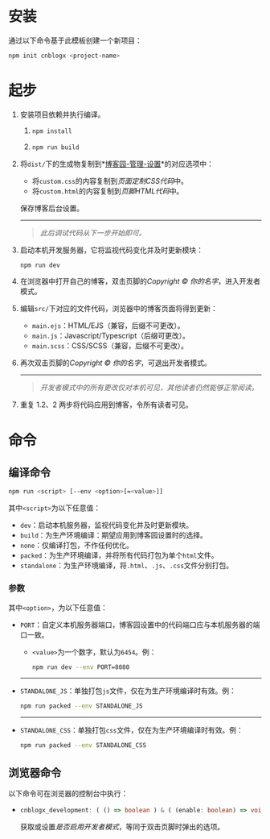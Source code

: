# 安装

通过以下命令基于此模板创建一个新项目：

```bash
npm init cnblogx <project-name>
```

# 起步

1. 安装项目依赖并执行编译。

   1. ```bash
      npm install
      ```

   2. ```bash
      npm run build
      ```

2. 将`dist/`下的生成物复制到*[博客园-管理-设置](<https://i.cnblogs.com/settings>)*的对应选项中：

   - 将`custom.css`的内容复制到*页面定制CSS代码*中。
   - 将`custom.html`的内容复制到*页脚HTML代码*中。

   保存博客后台设置。

   ---

   > *此后调试代码从下一步开始即可。*

3. 启动本机开发服务器，它将监视代码变化并及时更新模块：
   ```bash
   npm run dev
   ```

4. 在浏览器中打开自己的博客，双击页脚的*Copyright © 你的名字*，进入开发者模式。

5. 编辑`src/`下对应的文件代码，浏览器中的博客页面将得到更新：

   - `main.ejs`：HTML/EJS（兼容，后缀不可更改）。
   - `main.js`：Javascript/Typescript（后缀可更改）。
   - `main.scss`：CSS/SCSS（兼容，后缀不可更改）。

6. 再次双击页脚的*Copyright © 你的名字*，可退出开发者模式。
   
   ---

   > *开发者模式中的所有更改仅对本机可见，其他读者仍然能够正常阅读。*

7. 重复 1.2、2 两步将代码应用到博客，令所有读者可见。


# 命令

## 编译命令

```bash
npm run <script> [--env <option>[=<value>]]
```

其中`<script>`为以下任意值：

- `dev`：启动本机服务器，监视代码变化并及时更新模块。
- `build`：为生产环境编译：期望应用到博客园设置时的选择。
- `none`：仅编译打包，不作任何优化。
- `packed`：为生产环境编译，并将所有代码打包为单个`html`文件。
- `standalone`：为生产环境编译，将`.html`、`.js`、`.css`文件分别打包。

### 参数

其中`<option>`，为以下任意值：

- `PORT`：自定义本机服务器端口，博客园设置中的代码端口应与本机服务器的端口一致。

  - `<value>`为一个数字，默认为`6454`。例：

    ```bash
    npm run dev --env PORT=8080
    ```

  ---

- `STANDALONE_JS`：单独打包`js`文件，仅在为生产环境编译时有效。例：

  ```bash
  npm run packed --env STANDALONE_JS
  ```

  ---

- `STANDALONE_CSS`：单独打包`css`文件，仅在为生产环境编译时有效。例：

  ```bash
  npm run packed --env STANDALONE_CSS
  ```

## 浏览器命令

以下命令可在浏览器的控制台中执行：

- ```typescript
  cnblogx_development: ( () => boolean ) & ( (enable: boolean) => void )
  ```

  获取或设置*是否启用开发者模式*，等同于双击页脚时弹出的选项。

